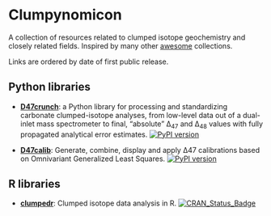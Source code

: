 # Clumpynomicon

A collection of resources related to clumped isotope geochemistry and closely related fields. Inspired by many other [awesome](https://github.com/sindresorhus/awesome) collections.

Links are ordered by date of first public release.

## Python libraries

* [**D47crunch**](https://github.com/mdaeron/D47crunch): a Python library for processing and standardizing carbonate clumped-isotope analyses, from low-level data out of a dual-inlet mass spectrometer to final, “absolute” Δ<sub>47</sub> and Δ<sub>48</sub> values with fully propagated analytical error estimates. [![PyPI version](https://badge.fury.io/py/D47crunch.svg)](https://badge.fury.io/py/D47crunch)

* [**D47calib**](https://github.com/mdaeron/D47calib): Generate, combine, display and apply Δ47 calibrations based on Omnivariant Generalized Least Squares. [![PyPI version](https://badge.fury.io/py/D47calib.svg)](https://badge.fury.io/py/D47calib)


## R libraries

* [**clumpedr**](https://github.com/isoverse/clumpedr): Clumped isotope data analysis in R. [![CRAN\_Status\_Badge](http://www.r-pkg.org/badges/version/isoprocessor)](https://cran.r-project.org/package=clumpedr)